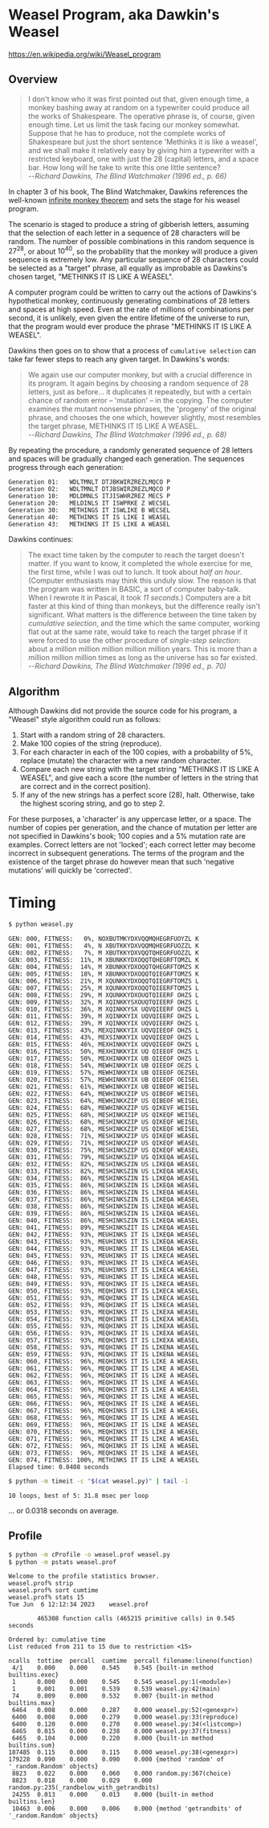 # Weasel Program, aka Dawkin's Weasel

https://en.wikipedia.org/wiki/Weasel_program

## Overview

> I don't know who it was first pointed out that, given enough time, a monkey 
bashing away at random on a typewriter could produce all the works of 
Shakespeare. The operative phrase is, of course, given enough time. Let us 
limit the task facing our monkey somewhat. Suppose that he has to produce, not 
the complete works of Shakespeare but just the short sentence 'Methinks it is 
like a weasel', and we shall make it relatively easy by giving him a typewriter 
with a restricted keyboard, one with just the 28 (capital) letters, and a space 
bar. How long will he take to write this one little sentence? \
> --<cite>Richard Dawkins, The Blind Watchmaker (1996 ed., p. 66)<cite>

In chapter 3 of his book, The Blind Watchmaker, Dawkins references the 
well-known [infinite monkey theorem](https://en.wikipedia.org/wiki/Infinite_monkey_theorem)
and sets the stage for his weasel program.

The scenario is staged to produce a string of gibberish letters, assuming that 
the selection of each letter in a sequence of 28 characters will be random. The 
number of possible combinations in this random sequence is $27^{28}$, or about 
$10^{40}$, so the probability that the monkey will produce a given sequence is 
extremely low. Any particular sequence of 28 characters could be selected as a 
"target" phrase, all equally as improbable as Dawkins's chosen target, 
"METHINKS IT IS LIKE A WEASEL".

A computer program could be written to carry out the actions of Dawkins's 
hypothetical monkey, continuously generating combinations of 28 letters and 
spaces at high speed. Even at the rate of millions of combinations per second, 
it is unlikely, even given the entire lifetime of the universe to run, that the 
program would ever produce the phrase "METHINKS IT IS LIKE A WEASEL".

Dawkins then goes on to show that a process of `cumulative selection` can take 
far fewer steps to reach any given target. In Dawkins's words:

> We again use our computer monkey, but with a crucial difference in its 
program. It again begins by choosing a random sequence of 28 letters, just as 
before... it duplicates it repeatedly, but with a certain chance of random 
error – 'mutation' – in the copying. The computer examines the mutant nonsense 
phrases, the 'progeny' of the original phrase, and chooses the one which, 
however slightly, most resembles the target phrase, METHINKS IT IS LIKE A 
WEASEL.\
> --<cite>Richard Dawkins, The Blind Watchmaker (1996 ed., p. 68)<cite>

By repeating the procedure, a randomly generated sequence of 28 letters and 
spaces will be gradually changed each generation. The sequences progress through 
each generation:

    Generation 01:   WDLTMNLT DTJBKWIRZREZLMQCO P
    Generation 02:   WDLTMNLT DTJBSWIRZREZLMQCO P
    Generation 10:   MDLDMNLS ITJISWHRZREZ MECS P
    Generation 20:   MELDINLS IT ISWPRKE Z WECSEL
    Generation 30:   METHINGS IT ISWLIKE B WECSEL
    Generation 40:   METHINKS IT IS LIKE I WEASEL
    Generation 43:   METHINKS IT IS LIKE A WEASEL

Dawkins continues:

> The exact time taken by the computer to reach the target doesn't matter. If 
you want to know, it completed the whole exercise for me, the first time, while 
I was out to lunch. It took about *half an hour*. (Computer enthusiasts may 
think this unduly slow. The reason is that the program was written in BASIC, a 
sort of computer baby-talk. When I rewrote it in Pascal, it took *11 seconds*.) 
Computers are a bit faster at this kind of thing than monkeys, but the 
difference really isn't significant. What matters is the difference between the 
time taken by *cumulative selection*, and the time which the same computer, 
working flat out at the same rate, would take to reach the target phrase if it 
were forced to use the other procedure of *single-step selection*: about a 
million million million million million years. This is more than a million 
million million times as long as the universe has so far existed.\
> --<cite>Richard Dawkins, The Blind Watchmaker (1996 ed., p. 70)<cite>

## Algorithm

Although Dawkins did not provide the source code for his program, a "Weasel" 
style algorithm could run as follows:

1. Start with a random string of 28 characters.
2. Make 100 copies of the string (reproduce).
3. For each character in each of the 100 copies, with a probability of 5%,
replace (mutate) the character with a new random character.
4. Compare each new string with the target string "METHINKS IT IS LIKE A 
WEASEL", and give each a score (the number of letters in the string that are 
correct and in the correct position).
5. If any of the new strings has a perfect score (28), halt. Otherwise, take the
highest scoring string, and go to step 2.

For these purposes, a 'character' is any uppercase letter, or a space. The 
number of copies per generation, and the chance of mutation per letter are not 
specified in Dawkins's book; 100 copies and a 5% mutation rate are examples. 
Correct letters are not 'locked'; each correct letter may become incorrect in 
subsequent generations. The terms of the program and the existence of the 
target phrase do however mean that such 'negative mutations' will quickly be 
'corrected'. 

# Timing

```bash
$ python weasel.py
```

    GEN: 000, FITNESS:   0%, NOXBUTMKYDXVQQMQHEGRFUOYZL K
    GEN: 001, FITNESS:   4%, N XBUTKKYDXVQQMQHEGRFUOZZL K
    GEN: 002, FITNESS:   7%, M XBUTKKYDXVQQTQHEGRFUOZZL K
    GEN: 003, FITNESS:  11%, M XBUNKKYDXOQQTQHEGRFTOMZL K
    GEN: 004, FITNESS:  14%, M XBUNKKYDXOQQTQHEGRFTOMZS K
    GEN: 005, FITNESS:  18%, M XBUNKKYDXOQQTQIEGRFTOMZS K
    GEN: 006, FITNESS:  21%, M XQUNKKYDXOQQTQIEGRFTOMZS L
    GEN: 007, FITNESS:  25%, M XQUNKKYDXOQQTQIEERFTOMZS L
    GEN: 008, FITNESS:  29%, M XQUNKKYDXOUQTQIEERF OHZS L
    GEN: 009, FITNESS:  32%, M XQINKKYSXOUQTQIEERF OHZS L
    GEN: 010, FITNESS:  36%, M XQINKKYSX UQVQIEERF OHZS L
    GEN: 011, FITNESS:  39%, M XQINKKYIX UQVQIEERF OHZS L
    GEN: 012, FITNESS:  39%, M XQINKKYIX UQVQIEERF OHZS L
    GEN: 013, FITNESS:  43%, MEXQINKKYIX UQVQIEEOF OHZS L
    GEN: 014, FITNESS:  43%, MEXSINKKYIX UQVQIEEOF OHZS L
    GEN: 015, FITNESS:  46%, MEXHINKKYIX UQVQIEEOF OHZS L
    GEN: 016, FITNESS:  50%, MEXHINKKYIX UQ QIEEOF OHZS L
    GEN: 017, FITNESS:  50%, MEXHINKKYIX UB QIEEOF OHZS L
    GEN: 018, FITNESS:  54%, MEWHINKKYIX UB QIEEOF OEZS L
    GEN: 019, FITNESS:  57%, MEWHINKKYIX UB QIEEOF OEZSEL
    GEN: 020, FITNESS:  57%, MEWHINKKYIX UB QIEEOF OEISEL
    GEN: 021, FITNESS:  61%, MEWHINKXYIX UB QIBEOF WEISEL
    GEN: 022, FITNESS:  64%, MEWHINKXZIP US QIBEOF WEISEL
    GEN: 023, FITNESS:  64%, MEWHINKXZIP US QIBEOF WEISEL
    GEN: 024, FITNESS:  68%, MEWHINKXZIP US QIKEVF WEISEL
    GEN: 025, FITNESS:  68%, MESHINKXZIP US QIKEQF WEISEL
    GEN: 026, FITNESS:  68%, MESHINKXZIP US QIKEQF WEISEL
    GEN: 027, FITNESS:  68%, MESHINKXZIP US QIKEQF WEISEL
    GEN: 028, FITNESS:  71%, MESHINKXZIP US QIKEQF WEASEL
    GEN: 029, FITNESS:  71%, MESHINKXZIP US QIKEQF WEASEL
    GEN: 030, FITNESS:  75%, MESHINKSZIP US QIKEQF WEASEL
    GEN: 031, FITNESS:  79%, MESHINKSZIP US QIKEQA WEASEL
    GEN: 032, FITNESS:  82%, MESHINKSZIN US LIKEQA WEASEL
    GEN: 033, FITNESS:  82%, MESHINKSZIN US LIKEQA WEASEL
    GEN: 034, FITNESS:  86%, MESHINKSZIN IS LIKEQA WEASEL
    GEN: 035, FITNESS:  86%, MESHINKSZIN IS LIKEQA WEASEL
    GEN: 036, FITNESS:  86%, MESHINKSZIN IS LIKEQA WEASEL
    GEN: 037, FITNESS:  86%, MESHINKSZIN IS LIKEQA WEASEL
    GEN: 038, FITNESS:  86%, MESHINKSZIN IS LIKEQA WEASEL
    GEN: 039, FITNESS:  86%, MESHINKSZIN IS LIKEQA WEASEL
    GEN: 040, FITNESS:  86%, MESHINKSZIN IS LIKEQA WEASEL
    GEN: 041, FITNESS:  89%, MESHINKSZIT IS LIKEQA WEASEL
    GEN: 042, FITNESS:  93%, MEUHINKS IT IS LIKEQA WEASEL
    GEN: 043, FITNESS:  93%, MEUHINKS IT IS LIKEQA WEASEL
    GEN: 044, FITNESS:  93%, MEUHINKS IT IS LIKEQA WEASEL
    GEN: 045, FITNESS:  93%, MEUHINKS IT IS LIKECA WEASEL
    GEN: 046, FITNESS:  93%, MEUHINKS IT IS LIKECA WEASEL
    GEN: 047, FITNESS:  93%, MEUHINKS IT IS LIKECA WEASEL
    GEN: 048, FITNESS:  93%, MEUHINKS IT IS LIKECA WEASEL
    GEN: 049, FITNESS:  93%, MEQHINKS IT IS LIKECA WEASEL
    GEN: 050, FITNESS:  93%, MEQHINKS IT IS LIKECA WEASEL
    GEN: 051, FITNESS:  93%, MEQHINKS IT IS LIKECA WEASEL
    GEN: 052, FITNESS:  93%, MEQHINKS IT IS LIKECA WEASEL
    GEN: 053, FITNESS:  93%, MEQHINKS IT IS LIKEXA WEASEL
    GEN: 054, FITNESS:  93%, MEQHINKS IT IS LIKEXA WEASEL
    GEN: 055, FITNESS:  93%, MEQHINKS IT IS LIKEXA WEASEL
    GEN: 056, FITNESS:  93%, MEQHINKS IT IS LIKEXA WEASEL
    GEN: 057, FITNESS:  93%, MEQHINKS IT IS LIKEXA WEASEL
    GEN: 058, FITNESS:  93%, MEQHINKS IT IS LIKENA WEASEL
    GEN: 059, FITNESS:  93%, MEQHINKS IT IS LIKENA WEASEL
    GEN: 060, FITNESS:  96%, MEQHINKS IT IS LIKE A WEASEL
    GEN: 061, FITNESS:  96%, MEQHINKS IT IS LIKE A WEASEL
    GEN: 062, FITNESS:  96%, MEQHINKS IT IS LIKE A WEASEL
    GEN: 063, FITNESS:  96%, MEQHINKS IT IS LIKE A WEASEL
    GEN: 064, FITNESS:  96%, MEQHINKS IT IS LIKE A WEASEL
    GEN: 065, FITNESS:  96%, MEQHINKS IT IS LIKE A WEASEL
    GEN: 066, FITNESS:  96%, MEQHINKS IT IS LIKE A WEASEL
    GEN: 067, FITNESS:  96%, MEQHINKS IT IS LIKE A WEASEL
    GEN: 068, FITNESS:  96%, MEQHINKS IT IS LIKE A WEASEL
    GEN: 069, FITNESS:  96%, MEQHINKS IT IS LIKE A WEASEL
    GEN: 070, FITNESS:  96%, MEQHINKS IT IS LIKE A WEASEL
    GEN: 071, FITNESS:  96%, MEQHINKS IT IS LIKE A WEASEL
    GEN: 072, FITNESS:  96%, MEQHINKS IT IS LIKE A WEASEL
    GEN: 073, FITNESS:  96%, MEQHINKS IT IS LIKE A WEASEL
    GEN: 074, FITNESS: 100%, METHINKS IT IS LIKE A WEASEL
    Elapsed time: 0.0408 seconds

```bash
$ python -m timeit -c "$(cat weasel.py)" | tail -1
```

    10 loops, best of 5: 31.8 msec per loop

... or 0.0318 seconds on average.

## Profile

```bash
$ python -m cProfile -o weasel.prof weasel.py
$ python -m pstats weasel.prof
```

    Welcome to the profile statistics browser.
    weasel.prof% strip
    weasel.prof% sort cumtime
    weasel.prof% stats 15
    Tue Jun  6 12:12:34 2023    weasel.prof

            465308 function calls (465215 primitive calls) in 0.545 seconds

    Ordered by: cumulative time
    List reduced from 211 to 15 due to restriction <15>

    ncalls  tottime  percall  cumtime  percall filename:lineno(function)
     4/1    0.000    0.000    0.545    0.545 {built-in method builtins.exec}
     1      0.000    0.000    0.545    0.545 weasel.py:1(<module>)
     1      0.001    0.001    0.539    0.539 weasel.py:42(main)
     74     0.009    0.000    0.532    0.007 {built-in method builtins.max}
     6464   0.008    0.000    0.287    0.000 weasel.py:52(<genexpr>)
     6400   0.008    0.000    0.279    0.000 weasel.py:33(reproduce)
     6400   0.120    0.000    0.270    0.000 weasel.py:34(<listcomp>)
     6465   0.015    0.000    0.238    0.000 weasel.py:37(fitness)
     6465   0.104    0.000    0.220    0.000 {built-in method builtins.sum}
    187485  0.115    0.000    0.115    0.000 weasel.py:38(<genexpr>)
    179228  0.090    0.000    0.090    0.000 {method 'random' of '_random.Random' objects}
     8823   0.022    0.000    0.060    0.000 random.py:367(choice)
     8823   0.018    0.000    0.029    0.000 random.py:235(_randbelow_with_getrandbits)
     24255  0.013    0.000    0.013    0.000 {built-in method builtins.len}
     10463  0.006    0.000    0.006    0.000 {method 'getrandbits' of '_random.Random' objects}
